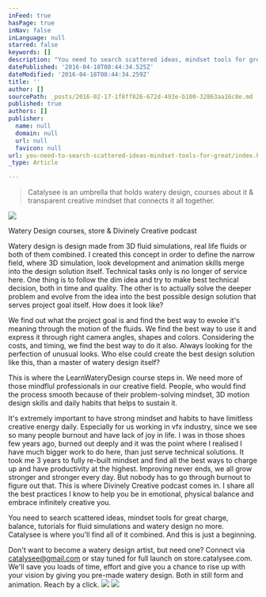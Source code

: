 ```yaml
---
inFeed: true
hasPage: true
inNav: false
inLanguage: null
starred: false
keywords: []
description: "You need to search scattered ideas, mindset tools for great charge, balance, tutorials for fluid simulations and watery design no more. Catalysee is where you'll find all of it combined. And this is just a beginning. "
datePublished: '2016-04-18T08:44:34.525Z'
dateModified: '2016-04-18T08:44:34.259Z'
title: ''
author: []
sourcePath: _posts/2016-02-17-1f8ff826-672d-493e-b100-32863aa16c8e.md
published: true
authors: []
publisher:
  name: null
  domain: null
  url: null
  favicon: null
url: you-need-to-search-scattered-ideas-mindset-tools-for-great/index.html
_type: Article

---
```

> Catalysee is an umbrella that holds watery design, courses about it & transparent creative mindset that connects it all together. 

![](https://the-grid-user-content.s3-us-west-2.amazonaws.com/297856fa-d2fb-46fd-811e-d4f6574d5bbf.png)

Watery Design courses, store & Divinely Creative podcast

Watery design is design made from 3D fluid simulations, real life fluids or both of them combined. I created this concept in order to define the narrow field, where 3D simulation, look development and animation skills merge into the design solution itself. Technical tasks only is no longer of service here. One thing is to follow the dim idea and try to make best technical decision, both in time and quality. The other is to actually solve the deeper problem and evolve from the idea into the best possible design solution that serves project goal itself. How does it look like?

We find out what the project goal is and find the best way to ewoke it's meaning through the motion of the fluids. We find the best way to use it and express it through right camera angles, shapes and colors. Considering the costs, and timing, we find the best way to do it also. Always looking for the perfection of unusual looks. Who else could create the best design solution like this, than a master of watery design itself? 

This is where the LearnWateryDesign course steps in. We need more of those mindflul professionals in our creative field. People, who would find the process smooth because of their problem-solving mindset, 3D motion design skills and daily habits that helps to sustain it.

It's extremely important to have strong mindset and habits to have limitless creative energy daily. Especially for us working in vfx industry, since we see so many people burnout and have lack of joy in life. I was in those shoes few years ago, burned out deeply and it was the point where I realised I have much bigger work to do here, than just serve technical solutions. It took me 3 years to fully re-built mindset and find all the best ways to charge up and have productivity at the highest. Improving never ends, we all grow stronger and stronger every day. But nobody has to go through burnout to figure out that. This is where Divinely Creative podcast comes in. I share all the best practices I know to help you be in emotional, physical balance and embrace infinitely creative you.

You need to search scattered ideas, mindset tools for great charge, balance, tutorials for fluid simulations and watery design no more. Catalysee is where you'll find all of it combined. And this is just a beginning. 

Don't want to become a watery design artist, but need one? Connect via catalysee@gmail.com or stay tuned for full launch on store.catalysee.com. We'll save you loads of time, effort and give you a chance to rise up with your vision by giving you pre-made watery design. Both in still form and animation. Reach by a click.
![](https://the-grid-user-content.s3-us-west-2.amazonaws.com/31a269fd-bb07-44db-89d8-420221de521d.jpg)
![](https://the-grid-user-content.s3-us-west-2.amazonaws.com/e296d6ee-4ffe-4437-a2f9-1ae0191478a9.jpg)